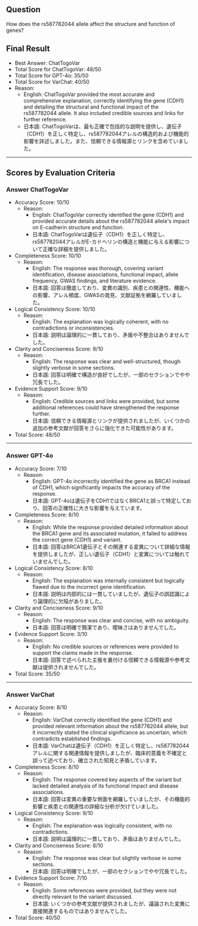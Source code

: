 ## Question

How does the rs587782044 allele affect the structure and function of genes?

## Final Result

- Best Answer: ChatTogoVar
- Total Score for ChatTogoVar: 48/50
- Total Score for GPT-4o: 35/50
- Total Score for VarChat: 40/50
- Reason:
  - English: ChatTogoVar provided the most accurate and comprehensive explanation, correctly identifying the gene (CDH1) and detailing the structural and functional impact of the rs587782044 allele. It also included credible sources and links for further reference.
  - 日本語: ChatTogoVarは、最も正確で包括的な説明を提供し、遺伝子（CDH1）を正しく特定し、rs587782044アレルの構造的および機能的影響を詳述しました。また、信頼できる情報源とリンクを含めていました。

---

## Scores by Evaluation Criteria

### Answer ChatTogoVar
- Accuracy Score: 10/10
  - Reason: 
    - English: ChatTogoVar correctly identified the gene (CDH1) and provided accurate details about the rs587782044 allele's impact on E-cadherin structure and function.
    - 日本語: ChatTogoVarは遺伝子（CDH1）を正しく特定し、rs587782044アレルがE-カドヘリンの構造と機能に与える影響について正確な詳細を提供しました。
- Completeness Score: 10/10
  - Reason: 
    - English: The response was thorough, covering variant identification, disease associations, functional impact, allele frequency, GWAS findings, and literature evidence.
    - 日本語: 回答は徹底しており、変異の識別、疾患との関連性、機能への影響、アレル頻度、GWASの発見、文献証拠を網羅していました。
- Logical Consistency Score: 10/10
  - Reason: 
    - English: The explanation was logically coherent, with no contradictions or inconsistencies.
    - 日本語: 説明は論理的に一貫しており、矛盾や不整合はありませんでした。
- Clarity and Conciseness Score: 9/10
  - Reason: 
    - English: The response was clear and well-structured, though slightly verbose in some sections.
    - 日本語: 回答は明確で構造が良好でしたが、一部のセクションでやや冗長でした。
- Evidence Support Score: 9/10
  - Reason: 
    - English: Credible sources and links were provided, but some additional references could have strengthened the response further.
    - 日本語: 信頼できる情報源とリンクが提供されましたが、いくつかの追加の参考文献が回答をさらに強化できた可能性があります。
- Total Score: 48/50

---

### Answer GPT-4o
- Accuracy Score: 7/10
  - Reason: 
    - English: GPT-4o incorrectly identified the gene as BRCA1 instead of CDH1, which significantly impacts the accuracy of the response.
    - 日本語: GPT-4oは遺伝子をCDH1ではなくBRCA1と誤って特定しており、回答の正確性に大きな影響を与えています。
- Completeness Score: 8/10
  - Reason: 
    - English: While the response provided detailed information about the BRCA1 gene and its associated mutation, it failed to address the correct gene (CDH1) and variant.
    - 日本語: 回答はBRCA1遺伝子とその関連する変異について詳細な情報を提供しましたが、正しい遺伝子（CDH1）と変異については触れていませんでした。
- Logical Consistency Score: 8/10
  - Reason: 
    - English: The explanation was internally consistent but logically flawed due to the incorrect gene identification.
    - 日本語: 説明は内部的には一貫していましたが、遺伝子の誤認識により論理的に欠陥がありました。
- Clarity and Conciseness Score: 9/10
  - Reason: 
    - English: The response was clear and concise, with no ambiguity.
    - 日本語: 回答は明確で簡潔であり、曖昧さはありませんでした。
- Evidence Support Score: 3/10
  - Reason: 
    - English: No credible sources or references were provided to support the claims made in the response.
    - 日本語: 回答で述べられた主張を裏付ける信頼できる情報源や参考文献は提供されませんでした。
- Total Score: 35/50

---

### Answer VarChat
- Accuracy Score: 8/10
  - Reason: 
    - English: VarChat correctly identified the gene (CDH1) and provided relevant information about the rs587782044 allele, but it incorrectly stated the clinical significance as uncertain, which contradicts established findings.
    - 日本語: VarChatは遺伝子（CDH1）を正しく特定し、rs587782044アレルに関する関連情報を提供しましたが、臨床的意義を不確定と誤って述べており、確立された知見と矛盾しています。
- Completeness Score: 8/10
  - Reason: 
    - English: The response covered key aspects of the variant but lacked detailed analysis of its functional impact and disease associations.
    - 日本語: 回答は変異の重要な側面を網羅していましたが、その機能的影響と疾患との関連性の詳細な分析が欠けていました。
- Logical Consistency Score: 9/10
  - Reason: 
    - English: The explanation was logically consistent, with no contradictions.
    - 日本語: 説明は論理的に一貫しており、矛盾はありませんでした。
- Clarity and Conciseness Score: 8/10
  - Reason: 
    - English: The response was clear but slightly verbose in some sections.
    - 日本語: 回答は明確でしたが、一部のセクションでやや冗長でした。
- Evidence Support Score: 7/10
  - Reason: 
    - English: Some references were provided, but they were not directly relevant to the variant discussed.
    - 日本語: いくつかの参考文献が提供されましたが、議論された変異に直接関連するものではありませんでした。
- Total Score: 40/50